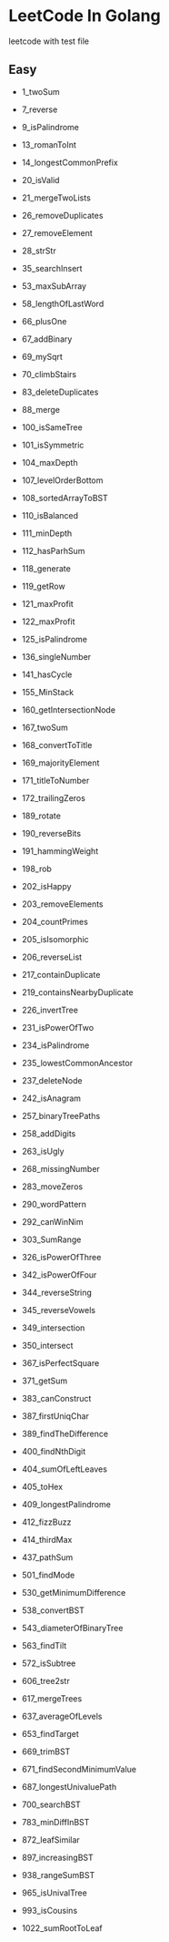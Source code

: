 # LeetCode In Golang

leetcode with test file

## Easy

- 1_twoSum

- 7_reverse

- 9_isPalindrome

- 13_romanToInt

- 14_longestCommonPrefix

- 20_isValid

- 21_mergeTwoLists

- 26_removeDuplicates

- 27_removeElement

- 28_strStr

- 35_searchInsert

- 53_maxSubArray

- 58_lengthOfLastWord

- 66_plusOne

- 67_addBinary

- 69_mySqrt

- 70_climbStairs

- 83_deleteDuplicates

- 88_merge

- 100_isSameTree

- 101_isSymmetric

- 104_maxDepth

- 107_levelOrderBottom

- 108_sortedArrayToBST

- 110_isBalanced

- 111_minDepth

- 112_hasParhSum

- 118_generate

- 119_getRow

- 121_maxProfit

- 122_maxProfit

- 125_isPalindrome

- 136_singleNumber

- 141_hasCycle

- 155_MinStack

- 160_getIntersectionNode

- 167_twoSum

- 168_convertToTitle

- 169_majorityElement

- 171_titleToNumber

- 172_trailingZeros

- 189_rotate

- 190_reverseBits

- 191_hammingWeight

- 198_rob

- 202_isHappy

- 203_removeElements

- 204_countPrimes

- 205_isIsomorphic

- 206_reverseList

- 217_containDuplicate

- 219_containsNearbyDuplicate

- 226_invertTree

- 231_isPowerOfTwo

- 234_isPalindrome

- 235_lowestCommonAncestor

- 237_deleteNode

- 242_isAnagram

- 257_binaryTreePaths

- 258_addDigits

- 263_isUgly

- 268_missingNumber

- 283_moveZeros

- 290_wordPattern

- 292_canWinNim

- 303_SumRange

- 326_isPowerOfThree

- 342_isPowerOfFour

- 344_reverseString

- 345_reverseVowels

- 349_intersection

- 350_intersect

- 367_isPerfectSquare

- 371_getSum

- 383_canConstruct

- 387_firstUniqChar

- 389_findTheDifference

- 400_findNthDigit

- 404_sumOfLeftLeaves

- 405_toHex

- 409_longestPalindrome

- 412_fizzBuzz

- 414_thirdMax

- 437_pathSum

- 501_findMode

- 530_getMinimumDifference

- 538_convertBST

- 543_diameterOfBinaryTree

- 563_findTilt 

- 572_isSubtree

- 606_tree2str

- 617_mergeTrees

- 637_averageOfLevels

- 653_findTarget

- 669_trimBST

- 671_findSecondMinimumValue

- 687_longestUnivaluePath

- 700_searchBST

- 783_minDiffInBST

- 872_leafSimilar

- 897_increasingBST

- 938_rangeSumBST

- 965_isUnivalTree

- 993_isCousins

- 1022_sumRootToLeaf
